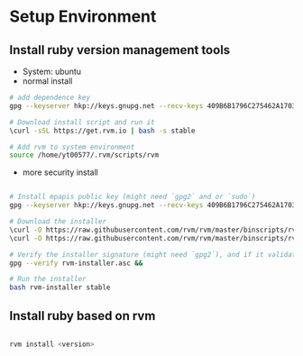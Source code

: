 # Setup Environment

## Install ruby version management tools
- System: ubuntu
- normal install

``` sh
# add dependence key
gpg --keyserver hkp://keys.gnupg.net --recv-keys 409B6B1796C275462A1703113804BB82D39DC0E3 7D2BAF1CF37B13E2069D6956105BD0E739499BDB

# Download install script and run it
\curl -sSL https://get.rvm.io | bash -s stable

# Add rvm to system environment
source /home/yt00577/.rvm/scripts/rvm
```

- more security install

```sh

# Install mpapis public key (might need `gpg2` and or `sudo`)
gpg --keyserver hkp://keys.gnupg.net --recv-keys 409B6B1796C275462A1703113804BB82D39DC0E3 7D2BAF1CF37B13E2069D6956105BD0E739499BDB

# Download the installer
\curl -O https://raw.githubusercontent.com/rvm/rvm/master/binscripts/rvm-installer
\curl -O https://raw.githubusercontent.com/rvm/rvm/master/binscripts/rvm-installer.asc

# Verify the installer signature (might need `gpg2`), and if it validates...
gpg --verify rvm-installer.asc &&

# Run the installer
bash rvm-installer stable

```


## Install ruby based on rvm

```sh

rvm install <version>

```